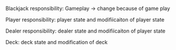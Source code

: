 Blackjack
responsibility: Gameplay -> change because of game play

Player
responsibility: player state and modifiicaiton of player state

Dealer
responsibility: dealer state and modifiicaiton of player state

Deck:
deck state and modification of deck
